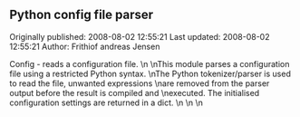 ## Python config file parser 
Originally published: 2008-08-02 12:55:21 
Last updated: 2008-08-02 12:55:21 
Author: Frithiof andreas Jensen 
 
Config - reads a configuration file.\n\nThis module parses a configuration file using a restricted Python syntax.\nThe Python tokenizer/parser is used to read the file, unwanted expressions\nare removed from the parser output before the result is compiled and\nexecuted. The initialised configuration settings are returned in a dict.\n\n\n